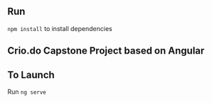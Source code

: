 ## Run 
` npm install ` to install dependencies

## Crio.do Capstone Project based on Angular

## To Launch
Run ` ng serve `
